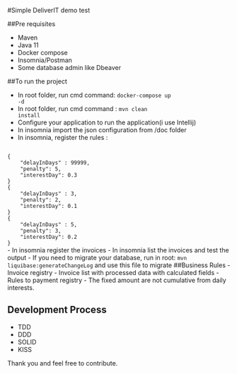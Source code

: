 #Simple DeliverIT demo test

##Pre requisites
 - Maven
 - Java 11
 - Docker compose
 - Insomnia/Postman
 - Some database admin like Dbeaver
 
 ##To run the project
 - In root folder, run cmd command: <code>docker-compose up -d</code>
 - In root folder, run cmd command : <code>mvn clean install</code>
 - Configure your application to run the application(i use Intellij)
 - In insomnia import the json configuration from /doc folder
 - In insomnia, register the rules : 
 <code>
{
    "delayInDays" : 99999,
    "penalty": 5,
    "interestDay": 0.3
}
{
	"delayInDays" : 3,
	"penalty": 2,
	"interestDay": 0.1
}
{
	"delayInDays" : 5,
	"penalty": 3,
	"interestDay": 0.2
}
</code>
- In insomnia register the invoices
- In insomnia list the invoices and test the output
- If you need to migrate your database, run in root: <code>mvn liquibase:generateChangeLog</code> and use this file to migrate
##Business Rules
 - Invoice registry
 - Invoice list with processed data with calculated fields
 - Rules to payment registry
 - The fixed amount are not cumulative from daily interests.

## Development Process
 - TDD
 - DDD
 - SOLID
 - KISS
 
 Thank you and feel free to contribute.